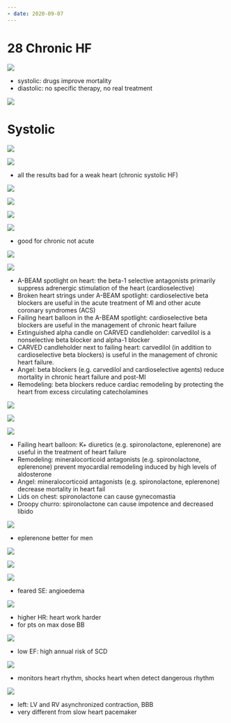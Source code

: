 ```yaml
---
- date: 2020-09-07
---
```


# 28 Chronic HF

<!-- chronic HF types and overall treatment -->

![](https://photos.thisispiggy.com/file/wikiFiles/Kk7XMyU.jpg)

- systolic: drugs improve mortality
- diastolic: no specific therapy, no real treatment

![](https://photos.thisispiggy.com/file/wikiFiles/JyxaRB8.jpg)

# Systolic

<!-- systolic chronic HF treatment -->

![](https://photos.thisispiggy.com/file/wikiFiles/jboo6g6.jpg)

![](https://photos.thisispiggy.com/file/wikiFiles/sBC4E7L.jpg)

- all the results bad for a weak heart (chronic systolic HF)

![](https://photos.thisispiggy.com/file/wikiFiles/jCmI23p.jpg)

![](https://photos.thisispiggy.com/file/wikiFiles/CmdUp2h.jpg)

![](https://photos.thisispiggy.com/file/wikiFiles/zsfSDU8.jpg)

![](https://photos.thisispiggy.com/file/wikiFiles/E38KJVR.jpg)

- good for chronic not acute

![](https://photos.thisispiggy.com/file/wikiFiles/w1m8WZc.jpg)

![](https://photos.thisispiggy.com/file/wikiFiles/H0Yoq4n.jpg)

- A-BEAM spotlight on heart: the beta-1 selective antagonists primarily suppress adrenergic stimulation of the heart (cardioselective)
- Broken heart strings under A-BEAM spotlight: cardioselective beta blockers are useful in the acute treatment of MI and other acute coronary syndromes (ACS)
- Failing heart balloon in the A-BEAM spotlight: cardioselective beta blockers are useful in the management of chronic heart failure
- Extinguished alpha candle on CARVED candleholder: carvedilol is a nonselective beta blocker and alpha-1 blocker
- CARVED candleholder next to failing heart: carvedilol (in addition to cardioselective beta blockers) is useful in the management of chronic heart failure.
- Angel: beta blockers (e.g. carvedilol and cardioselective agents) reduce mortality in chronic heart failure and post-MI
- Remodeling: beta blockers reduce cardiac remodeling by protecting the heart from excess circulating catecholamines

![](https://photos.thisispiggy.com/file/wikiFiles/Rv9CpTP.jpg)

![](https://photos.thisispiggy.com/file/wikiFiles/DXiEsdc.jpg)

![](https://photos.thisispiggy.com/file/wikiFiles/e65ouNz.jpg)

- Failing heart balloon: K+ diuretics (e.g. spironolactone, eplerenone) are useful in the treatment of heart failure
- Remodeling: mineralocorticoid antagonists (e.g. spironolactone, eplerenone) prevent myocardial remodeling induced by high levels of aldosterone
- Angel: mineralocorticoid antagonists (e.g. spironolactone, eplerenone) decrease mortality in heart fail
- Lids on chest: spironolactone can cause gynecomastia
- Droopy churro: spironolactone can cause impotence and decreased libido

![](https://photos.thisispiggy.com/file/wikiFiles/FPdPfqh.jpg)

- eplerenone better for men

![](https://photos.thisispiggy.com/file/wikiFiles/9MdmXeB.jpg)

![](https://photos.thisispiggy.com/file/wikiFiles/mQK5jjI.jpg)

![](https://photos.thisispiggy.com/file/wikiFiles/tRk4Zwl.jpg)

- feared SE: angioedema

![](https://photos.thisispiggy.com/file/wikiFiles/krk5D15.jpg)

- higher HR: heart work harder
- for pts on max dose BB

![](https://photos.thisispiggy.com/file/wikiFiles/8DccDwv.jpg)

- low EF: high annual risk of SCD

![](https://photos.thisispiggy.com/file/wikiFiles/Xuhy6IJ.jpg)

- monitors heart rhythm, shocks heart when detect dangerous rhythm

![](https://photos.thisispiggy.com/file/wikiFiles/uEwDYzm.jpg)

- left: LV and RV asynchronized contraction, BBB
- very different from slow heart pacemaker

